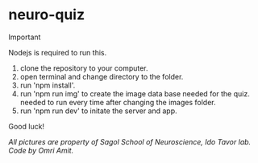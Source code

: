 # neuro-quiz
> [!IMPORTANT]
> Nodejs is required to run this.

1. clone the repository to your computer.
2. open terminal and change directory to the folder.
3. run 'npm install'.
4. run 'npm run img' to create the image data base needed for the quiz. needed to run every time after changing the images folder.
5. run 'npm run dev' to initate the server and app.

Good luck!

<i>All pictures are property of Sagol School of Neuroscience, Ido Tavor lab.
<br>Code by Omri Amit.</i>

